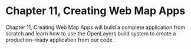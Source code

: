 # Chapter 11, Creating Web Map Apps

Chapter 11, Creating Web Map Apps will build a complete application from scratch and learn how to use the OpenLayers build system to create a production-ready application from our code.